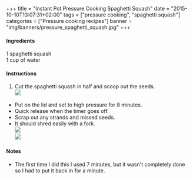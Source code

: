 +++
title = "Instant Pot Pressure Cooking Spaghetti Squash"
date = "2015-10-10T13:07:31+02:00"
tags = ["pressure cooking", "spaghetti squash"]
categories = ["Pressure cooking recipes"]
banner = "img/banners/pressure_spaghetti_squash.jpg"
+++

#### Ingredients
1 spaghetti squash  
1 cup of water  

#### Instructions
1. Cut the spaghetti squash in half and scoop out the seeds.  
![](/cook/img/banners/pressure_spaghetti_squash_2.jpg)
* Put on the lid and set to high pressure for 8 minutes.  
* Quick release when the timer goes off.  
* Scrap out any strands and missed seeds.
* It should shred easily with a fork.  
![](/cook/img/banners/pressure_spaghetti_squash_3.jpg)  
![](/cook/img/banners/pressure_spaghetti_squash.jpg)  

#### Notes
* The first time I did this I used 7 minutes, but it wasn't completely done so I had to put it back in for a minute.  
